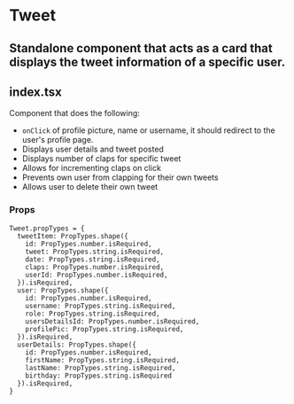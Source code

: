 # Tweet

## Standalone component that acts as a card that displays the tweet information of a specific user.

## index.tsx

Component that does the following:

 - `onClick` of profile picture, name or username, it should redirect to the user's profile page.
 - Displays user details and tweet posted
 - Displays number of claps for specific tweet
 - Allows for incrementing claps on click
 - Prevents own user from clapping for their own tweets
 - Allows user to delete their own tweet

### Props

```
Tweet.propTypes = {
  tweetItem: PropTypes.shape({
    id: PropTypes.number.isRequired,
    tweet: PropTypes.string.isRequired,
    date: PropTypes.string.isRequired,
    claps: PropTypes.number.isRequired,
    userId: PropTypes.number.isRequired,
  }).isRequired,
  user: PropTypes.shape({
    id: PropTypes.number.isRequired,
    username: PropTypes.string.isRequired,
    role: PropTypes.string.isRequired,
    usersDetailsId: PropTypes.number.isRequired,
    profilePic: PropTypes.string.isRequired,
  }).isRequired,
  userDetails: PropTypes.shape({
    id: PropTypes.number.isRequired,
    firstName: PropTypes.string.isRequired,
    lastName: PropTypes.string.isRequired,
    birthday: PropTypes.string.isRequired
  }).isRequired,
}
```
